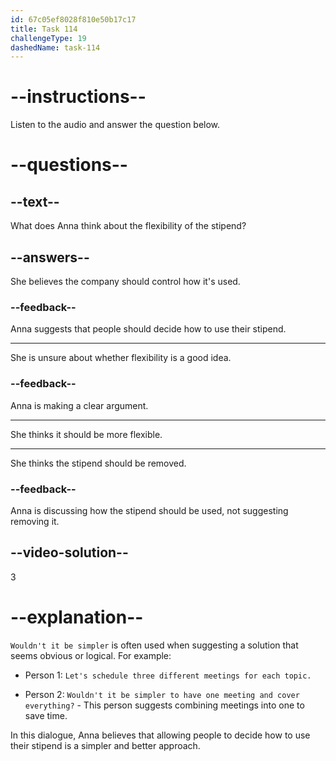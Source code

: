 ```yaml
---
id: 67c05ef8028f810e50b17c17
title: Task 114
challengeType: 19
dashedName: task-114
---
```


<!-- (Audio) Anna: Think about it: wouldn't it be simpler to let people decide how to use their stipend based on their individual needs? -->

# --instructions--

Listen to the audio and answer the question below.

# --questions--

## --text--

What does Anna think about the flexibility of the stipend?

## --answers--

She believes the company should control how it's used.

### --feedback--

Anna suggests that people should decide how to use their stipend.

---

She is unsure about whether flexibility is a good idea.

### --feedback--

Anna is making a clear argument.

---

She thinks it should be more flexible.

---

She thinks the stipend should be removed.

### --feedback--

Anna is discussing how the stipend should be used, not suggesting removing it.

## --video-solution--

3

# --explanation--

`Wouldn't it be simpler` is often used when suggesting a solution that seems obvious or logical. For example:

- Person 1: `Let's schedule three different meetings for each topic.`

- Person 2: `Wouldn't it be simpler to have one meeting and cover everything?` - This person suggests combining meetings into one to save time.

In this dialogue, Anna believes that allowing people to decide how to use their stipend is a simpler and better approach.
